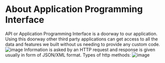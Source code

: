 # About Application Programming Interface
API or Application Programming Interface is a doorway to our application. Using this doorway other third party applications can get access to all the data and features we built without us needing to provide any custom code.
![image](https://user-images.githubusercontent.com/69692410/220605672-b54be819-eb78-4ac2-a5c4-2fff4b47c2df.png)
Information is asked by an HTTP request and response is given usually in form of JSON/XML format.
Types of http methods:
![image](https://user-images.githubusercontent.com/69692410/220606382-7f2a6d73-b4ec-4a8f-b4e5-8e4ca23b4ca5.png)



